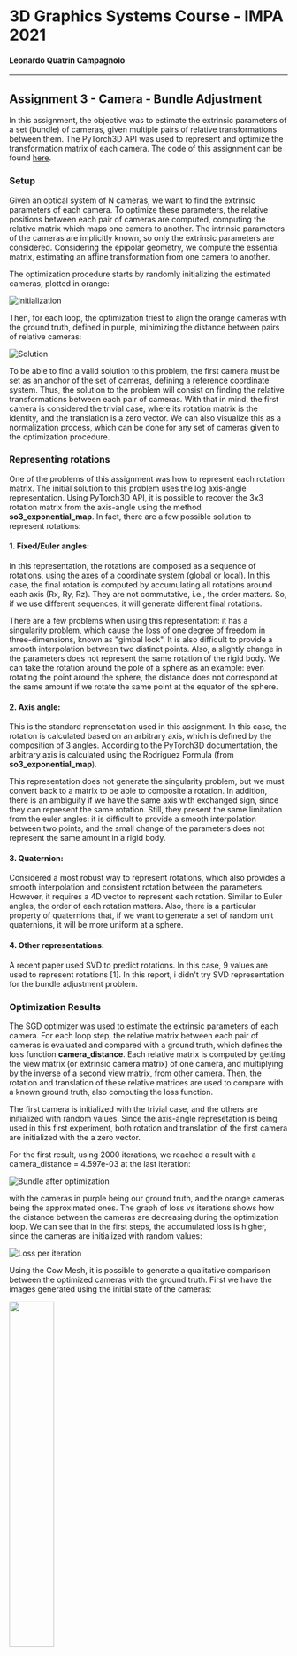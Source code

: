 # 3D Graphics Systems Course - IMPA 2021

#### Leonardo Quatrin Campagnolo

---------

## Assignment 3 - Camera - Bundle Adjustment

In this assignment, the objective was to estimate the extrinsic parameters of a set (bundle) of cameras, given multiple pairs of relative transformations between them. The PyTorch3D API was used to represent and optimize the transformation matrix of each camera. The code of this assignment can be found [here](https://github.com/lquatrin/i3d21/blob/main/code/a3/Assignment3.ipynb).

### Setup

Given an optical system of N cameras, we want to find the extrinsic parameters of each camera. To optimize these parameters, the relative positions between each pair of cameras are computed, computing the relative matrix which maps one camera to another. The intrinsic parameters of the cameras are implicitly known, so only the extrinsic parameters are considered. Considering the epipolar geometry, we compute the essential matrix, estimating an affine transformation from one camera to another. 

The optimization procedure starts by randomly initializing the estimated cameras, plotted in orange:

![Initialization](https://github.com/facebookresearch/pytorch3d/blob/master/docs/tutorials/data/bundle_adjustment_initialization.png)

Then, for each loop, the optimization triest to align the orange cameras with the ground truth, defined in purple, minimizing the distance between pairs of relative cameras:

![Solution](https://github.com/facebookresearch/pytorch3d/blob/master/docs/tutorials/data/bundle_adjustment_final.png?raw=1)

To be able to find a valid solution to this problem, the first camera must be set as an anchor of the set of cameras, defining a reference coordinate system. Thus, the solution to the problem will consist on finding the relative transformations between each pair of cameras. With that in mind, the first camera is considered the trivial case, where its rotation matrix is the identity, and the translation is a zero vector. We can also visualize this as a normalization process, which can be done for any set of cameras given to the optimization procedure.

### Representing rotations

One of the problems of this assignment was how to represent each rotation matrix. The initial solution to this problem uses the log axis-angle representation. Using PyTorch3D API, it is possible to recover the 3x3 rotation matrix from the axis-angle using the method **so3_exponential_map**. In fact, there are a few possible solution to represent rotations:

#### 1. Fixed/Euler angles:

In this representation, the rotations are composed as a sequence of rotations, using the axes of a coordinate system (global or local). In this case, the final rotation is computed by accumulating all rotations around each axis (Rx, Ry, Rz). They are not commutative, i.e., the order matters. So, if we use different sequences, it will generate different final rotations. 

There are a few problems when using this representation: it has a singularity problem, which cause the loss of one degree of freedom in three-dimensions, known as "gimbal lock". It is also difficult to provide a smooth interpolation between two distinct points. Also, a slightly change in the parameters does not represent the same rotation of the rigid body. We can take the rotation around the pole of a sphere as an example: even rotating the point around the sphere, the distance does not correspond at the same amount if we rotate the same point at the equator of the sphere.

#### 2. Axis angle:

This is the standard reprensetation used in this assignment. In this case, the rotation is calculated based on an arbitrary axis, which is defined by the composition of 3 angles. According to the PyTorch3D documentation, the arbitrary axis is calculated using the Rodriguez Formula (from **so3_exponential_map**).

This representation does not generate the singularity problem, but we must convert back to a matrix to be able to composite a rotation. In addition, there is an ambiguity if we have the same axis with exchanged sign, since they can represent the same rotation. Still, they present the same limitation from the euler angles: it is difficult to provide a smooth interpolation between two points, and the small change of the parameters does not represent the same amount in a rigid body.

#### 3. Quaternion:

Considered a most robust way to represent rotations, which also provides a smooth interpolation and consistent rotation between the parameters. However, it requires a 4D vector to represent each rotation. Similar to Euler angles, the order of each rotation matters. Also, there is a particular property of quaternions that, if we want to generate a set of random unit quaternions, it will be more uniform at a sphere.

#### 4. Other representations:

A recent paper used SVD to predict rotations. In this case, 9 values are used to represent rotations [1]. In this report, i didn't try SVD representation for the bundle adjustment problem.

### Optimization Results

The SGD optimizer was used to estimate the extrinsic parameters of each camera. For each loop step, the relative matrix between each pair of cameras is evaluated and compared with a ground truth, which defines the loss function **camera_distance**. Each relative matrix is computed by getting the view matrix (or extrinsic camera matrix) of one camera, and multiplying by the inverse of a second view matrix, from other camera. Then, the rotation and translation of these relative matrices are used to compare with a known ground truth, also computing the loss function.

The first camera is initialized with the trivial case, and the others are initialized with random values. Since the axis-angle represetation is being used in this first experiment, both rotation and translation of the first camera are initialized with the a zero vector.

For the first result, using 2000 iterations, we reached a result with a camera_distance = 4.597e-03 at the last iteration:

![Bundle after optimization](data/imgs/a3/camera_std.png)

with the cameras in purple being our ground truth, and the orange cameras being the approximated ones. The graph of loss vs iterations shows how the distance between the cameras are decreasing during the optimization loop. We can see that in the first steps, the accumulated loss is higher, since the cameras are initialized with random values:

![Loss per iteration](data/imgs/a3/loss.png)

Using the Cow Mesh, it is possible to generate a qualitative comparison between the optimized cameras with the ground truth. First we have the images generated using the initial state of the cameras:

<img src="data/imgs/a3/init.png" width="40%">

Now comparing the Ground truth, with the optimzed cameras:

<img src="data/imgs/a3/gt.png" width="50%"><img src="data/imgs/a3/approx.png" width="50%">

We can note that the first camera does not change during the optimization process, since it is the trivial case. There is some small differences between the ground truth and the optimized cameras. Take the image from the second row and third column as an example: we can note how it generated a slightly different image.

### Additional Results

To improve the approximation, i tried to not randomly initialize the rotation and translation of the cameras, but making all start as the trivial case. It seemed to be a better initial guess instead of just using random values. In this case, running the same optimization loop, i was able to achieve a result of camera_distance = 7.092e-08 at the last iteration:

![Cameras with trivial initialization](imgs/a3/camera_init.png)

We can see by the images generated after this optmization are closer to the ground truth. Here, we have first the results generated with the ground truth, then using the trivial initialization:

<img src="data/imgs/a3/gt.png" width="50%"><img src="data/imgs/a3/images_init.png" width="50%">

Lastly, i made an additional experiment representing each rotation as a quaternion. It also seemed to be a good representation since its interpolation works better than using axis-angle representation for rotations. However, the quaternions were transformed back to a matrix (using the method **quaternion_to_matrix**) to compute the relative cameras and the loss function. I also apply the trivial initialization for all cameras, but in this case, each rotation is initialized with the identity quaternion, which means no rotation. I was able to reach a camera_distance = 4.957e-08 as the final loss:

![Cameras with quaternions](imgs/a3/camera_quat.png)

We can see the gerenated images using the quaternion representation are also similar to the ground truth, since we achieved a good result. As shown before, we first have the results generated with the ground truth, and then using the quaternion representation:

<img src="data/imgs/a3/gt.png" width="50%"><img src="data/imgs/a3/images_quat.png" width="50%">

In this case, i also think some modifications could be done in the optimization loop to compare and compute the relative transformations with quaternions properly, but I ended up not progressing in this experiment. Finally, we compute the loss function for each experiment:

![Computed Losses](data/imgs/a3/all_losses.png)

### References

[1] Levinson, J., Esteves, C., Chen, K., Snavely, N., Kanazawa, A., Rostamizadeh, A., & Makadia, A. (2020). An Analysis of SVD for Deep Rotation Estimation. ArXiv, abs/2006.14616.



